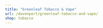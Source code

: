 ```yaml
---
title: "Greenleaf Tobacco & Vape"
url: /davenport/greenleaf-tobacco-and-vape/
shop: tobacco
---
```

